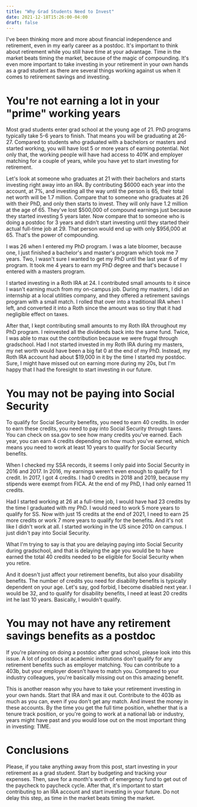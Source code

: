 ```yaml
---
title: "Why Grad Students Need to Invest"
date: 2021-12-18T15:26:00-04:00
draft: false
---
```


I've been thinking more and more about financial independence and retirement, even in my early career as a postdoc. It's important to think about retirement while you still have time at your advantage. Time in the market beats timing the market, because of the magic of compounding. It's even more important to take investing in your retirement in your own hands as a grad student as there are several things working against us when it comes to retirement savings and investing.

# You're not earning a lot in your "prime" working years

Most grad students enter grad school at the young age of 21. PhD programs typically take 5-6 years to finish. That means you will be graduating at 26-27. Compared to students who graduated with a bachelors or masters and started working, you will have lost 5 or more years of earning potential. Not only that, the working people will have had access to 401K and employer matching for a couple of years, while you have yet to start investing for retirement. 

Let's look at someone who graduates at 21 with their bachelors and starts investing right away into an IRA. By contributing $6000 each year into the account, at 7%, and investing all the way until the person is 65, their total net worth will be 1.7 million. Compare that to someone who graduates at 26 with their PhD, and only then starts to invest. They will only have 1.2 million at the age of 65. They've lost $500,000 of compound earnings just because they started investing 5 years later. Now compare that to someone who is doing a postdoc for 3 years and didn't start investing until they started their actual full-time job at 29. That person would end up with only $956,000 at 65. That's the power of compounding. 

I was 26 when I entered my PhD program. I was a late bloomer, because one, I just finished a bachelor's and master's program which took me 7 years. Two, I wasn't sure I wanted to get my PhD until the last year 6 of my program. It took me 4 years to earn my PhD degree and that's because I entered with a masters program. 

I started investing in a Roth IRA at 24. I contributed small amounts to it since I wasn't earning much from my on-campus job. During my masters, I did an internship at a local utilities company, and they offered a retirement savings program with a small match. I rolled that over into a traditional IRA when I left, and converted it into a Roth since the amount was so tiny that it had negligible effect on taxes. 

After that, I kept contributing small amounts to my Roth IRA throughout my PhD program. I reinvested all the dividends back into the same fund. Twice, I was able to max out the contribution because we were frugal through gradschool. Had I not started invested in my Roth IRA during my masters, my net worth would have been a big fat 0 at the end of my PhD. Instead, my Roth IRA account had about $19,000 in it by the time I started my postdoc. Sure, I might have missed out on earning more during my 20s, but I'm happy that I had the foresight to start investing in our future.

# You may not be paying into Social Security

To qualify for Social Security benefits, you need to earn 40 credits. In order to earn these credits, you need to pay into Social Security through taxes. You can check on ssa.gov to see how many credits you've earned. Each year, you can earn 4 credits depending on how much you've earned, which means you need to work at least 10 years to qualify for Social Security benefits. 

When I checked my SSA records, it seems I only paid into Social Security in 2016 and 2017. In 2016, my earnings weren't even enough to qualify for 1 credit. In 2017, I got 4 credits. I had 0 credits in 2018 and 2019, because my stipends were exempt from FICA. At the end of my PhD, I had only earned 11 credits. 

Had I started working at 26 at a full-time job, I would have had 23 credits by the time I graduated with my PhD. I would need to work 5 more years to qualify for SS. Now with just 15 credits at the end of 2021, I need to earn 25 more credits or work 7 more years to qualify for the benefits. And it's not like I didn't work at all. I started working in the US since 2010 on campus. I just didn't pay into Social Security. 

What I'm trying to say is that you are delaying paying into Social Security during gradschool, and that is delaying the age you would be to have earned the total 40 credits needed to be eligible for Social Security when you retire. 

And it doesn't just affect your retirement benefits, but also your disability benefits. The number of credits you need for disability benefits is typically dependent on your age. Let's say, god forbid, I become disabled next year. I would be 32, and to qualify for disability benefits, I need at least 20 credits int he last 10 years. Basically, I wouldn't qualify.

# You may not have any retirement savings benefits as a postdoc

If you're planning on doing a postdoc after grad school, please look into this issue. A lot of postdocs at academic institutions don't qualify for any retirement benefits such as employer matching. You can contribute to a 403b, but your employer doesn't have to match you. Compared to your industry colleagues, you're basically missing out on this amazing benefit. 

This is another reason why you have to take your retirement investing in your own hands. Start that IRA and max it out. Contribute to the 403b as much as you can, even if you don't get any match. And invest the money in these accounts. By the time you get the full time position, whether that is a tenure track position, or you're going to work at a national lab or industry, years might have past and you would lose out on the most important thing in investing: TIME. 

# Conclusions
Please, if you take anything away from this post, start investing in your retirement as a grad student. Start by budgeting and tracking your expenses. Then, save for a month's worth of emergency fund to get out of the paycheck to paycheck cycle. After that, it's important to start contributing to an IRA account and start investing in your future. Do not delay this step, as time in the market beats timing the market. 

